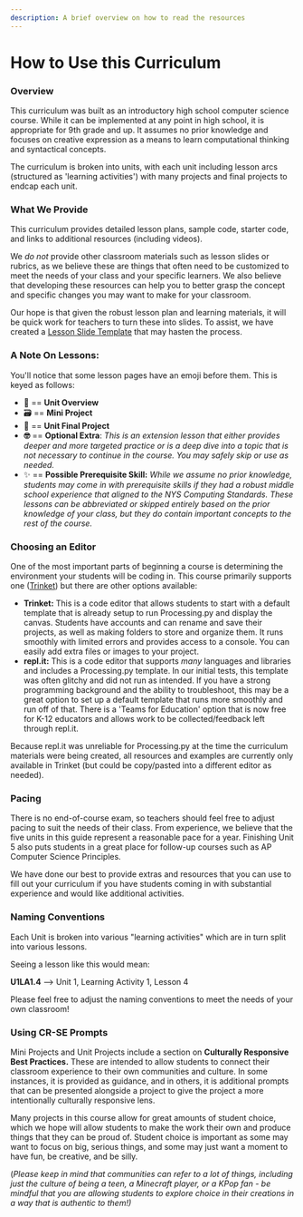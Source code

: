 ```yaml
---
description: A brief overview on how to read the resources
---
```


# How to Use this Curriculum

### Overview

This curriculum was built as an introductory high school computer science course. While it can be implemented at any point in high school, it is appropriate for 9th grade and up. It assumes no prior knowledge and focuses on creative expression as a means to learn computational thinking and syntactical concepts.

The curriculum is broken into units, with each unit including lesson arcs (structured as 'learning activities') with many projects and final projects to endcap each unit.

### What We Provide

This curriculum provides detailed lesson plans, sample code, starter code, and links to additional resources (including videos).

We _do not_ provide other classroom materials such as lesson slides or rubrics, as we believe these are things that often need to be customized to meet the needs of your class and your specific learners. We also believe that developing these resources can help you to better grasp the concept and specific changes you may want to make for your classroom.

Our hope is that given the robust lesson plan and learning materials, it will be quick work for teachers to turn these into slides. To assist, we have created a [Lesson Slide Template](https://docs.google.com/presentation/d/1WGfoOm6i32i0FPFXO6XcRYzc9NJrwzpxqLLanO10gS0/edit#slide=id.p) that may hasten the process.

### A Note On Lessons:

You'll notice that some lesson pages have an emoji before them. This is keyed as follows:

* 🔮 == **Unit Overview**
* 🗃 == **Mini Project**
* 🎨 == **Unit Final Project**
* **🤓** == **Optional Extra**: _This is an extension lesson that either provides deeper and more targeted practice or is a deep dive into a topic that is not necessary to continue in the course. You may safely skip or use as needed._
* ✨ == **Possible Prerequisite Skill:** _While we assume no prior knowledge, students may come in with prerequisite skills if they had a robust middle school experience that aligned to the NYS Computing Standards. These lessons can be abbreviated or skipped entirely based on the prior knowledge of your class, but they do contain important concepts to the rest of the course._

### Choosing an Editor

One of the most important parts of beginning a course is determining the environment your students will be coding in. This course primarily supports one ([Trinket](https://trinket.io/)) but there are other options available:

* **Trinket:** This is a code editor that allows students to start with a default template that is already setup to run Processing.py and display the canvas. Students have accounts and can rename and save their projects, as well as making folders to store and organize them. It runs smoothly with limited errors and provides access to a console. You can easily add extra files or images to your project.
* **repl.it:** This is a code editor that supports _many_ languages and libraries and includes a Processing.py template. In our initial tests, this template was often glitchy and did not run as intended. If you have a strong programming background and the ability to troubleshoot, this may be a great option to set up a default template that runs more smoothly and run off of that.  There is a 'Teams for Education' option that is now free for K-12 educators and allows work to be collected/feedback left through repl.it.&#x20;

Because repl.it was unreliable for Processing.py at the time the curriculum materials were being created, all resources and examples are currently only available in Trinket (but could be copy/pasted into a different editor as needed).

### Pacing

There is no end-of-course exam, so teachers should feel free to adjust pacing to suit the needs of their class. From experience, we believe that the five units in this guide represent a reasonable pace for a year. Finishing Unit 5 also puts students in a great place for follow-up courses such as AP Computer Science Principles.

We have done our best to provide extras and resources that you can use to fill out your curriculum if you have students coming in with substantial experience and would like additional activities.

### Naming Conventions

Each Unit is broken into various "learning activities" which are in turn split into various lessons.

Seeing a lesson like this would mean:

**U1LA1.4** --> Unit 1, Learning Activity 1, Lesson 4

Please feel free to adjust the naming conventions to meet the needs of your own classroom!

### Using CR-SE Prompts

Mini Projects and Unit Projects include a section on **Culturally Responsive Best Practices.** These are intended to allow students to connect their classroom experience to their own communities and culture. In some instances, it is provided as guidance, and in others, it is additional prompts that can be presented alongside a project to give the project a more intentionally culturally responsive lens.

Many projects in this course allow for great amounts of student choice, which we hope will allow students to make the work their own and produce things that they can be proud of. Student choice is important as some may want to focus on big, serious things, and some may just want a moment to have fun, be creative, and be silly.

(_Please keep in mind that communities can refer to a lot of things, including just the culture of being a teen, a Minecraft player, or a KPop fan - be mindful that you are allowing students to explore choice in their creations in a way that is authentic to them!)_
